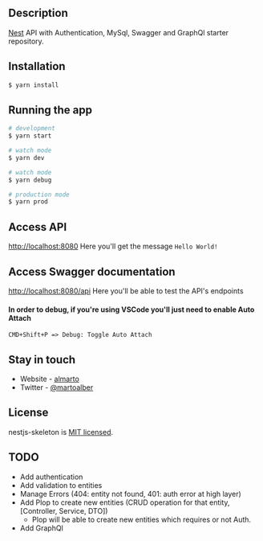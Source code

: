 ## Description

[Nest](https://github.com/nestjs/nest) API with Authentication, MySql, Swagger and GraphQl starter repository.

## Installation

```bash
$ yarn install
```

## Running the app

```bash
# development
$ yarn start

# watch mode
$ yarn dev

# watch mode
$ yarn debug

# production mode
$ yarn prod
```

## Access API

[http://localhost:8080](http://localhost:8080)  Here you'll get the message `Hello World!`

## Access Swagger documentation

[http://localhost:8080/api](http://localhost:8080/api)  Here you'll be able to test the API's endpoints

#### In order to debug, if you're using VSCode you'll just need to enable Auto Attach

`CMD+Shift+P => Debug: Toggle Auto Attach`

## Stay in touch

- Website - [almarto](https://github.com/almarto)
- Twitter - [@martoalber](https://twitter.com/martoalber)

## License

nestjs-skeleton is [MIT licensed](LICENSE).

## TODO

- Add authentication
- Add validation to entities
- Manage Errors (404: entity not found, 401: auth error at high layer)
- Add Plop to create new entities (CRUD operation for that entity, [Controller, Service, DTO])
  - Plop will be able to create new entities which requires or not Auth.
- Add GraphQl
